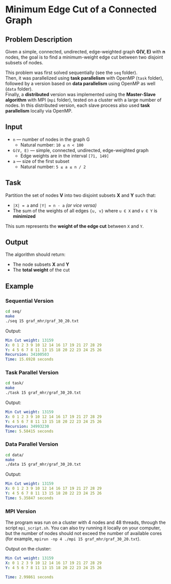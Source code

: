 # Minimum Edge Cut of a Connected Graph

## Problem Description

Given a simple, connected, undirected, edge-weighted graph **G(V, E)** with **n** nodes,
the goal is to find a minimum-weight edge cut between two disjoint subsets of nodes.

This problem was first solved sequentially (see the `seq` folder).   
Then, it was parallelized using **task parallelism** with OpenMP (`task` folder), followed by a version based on **data parallelism** using OpenMP as well (`data` folder).   
Finally, a **distributed** version was implemented using the **Master-Slave algorithm** with MPI (`mpi` folder), tested on a cluster with a large number of nodes. In this distributed version, each slave process also used **task parallelism** locally via OpenMP.

## Input

- `n` — number of nodes in the graph G
    - Natural number: `10 ≤ n < 100`
- `G(V, E)` — simple, connected, undirected, edge-weighted graph
    - Edge weights are in the interval `[71, 149]`
- `a` — size of the first subset
    - Natural number: `5 ≤ a ≤ n / 2`

## Task

Partition the set of nodes **V** into two disjoint subsets **X** and **Y** such that:

- `|X| = a` and `|Y| = n - a` *(or vice versa)*
- The sum of the weights of all edges `{u, v}` where `u ∈ X` and `v ∈ Y` is **minimized**

This sum represents the **weight of the edge cut** between `X` and `Y`.

## Output

The algorithm should return:

- The node subsets **X** and **Y**
- The **total weight** of the cut

## Example

### Sequential Version

```bash
cd seq/
make
./seq 15 graf_mhr/graf_30_20.txt
```

Output:
```yaml
Min Cut weight: 13159
X: 0 1 2 3 9 10 12 14 16 17 19 21 27 28 29
Y: 4 5 6 7 8 11 13 15 18 20 22 23 24 25 26
Recursion: 34100503
Time: 15.6928 seconds
```

### Task Parallel Version

```bash
cd task/
make
./task 15 graf_mhr/graf_30_20.txt
```

Output:
```yaml
Min Cut weight: 13159
X: 0 1 2 3 9 10 12 14 16 17 19 21 27 28 29
Y: 4 5 6 7 8 11 13 15 18 20 22 23 24 25 26
Recursion: 34993230
Time: 5.58415 seconds
```

### Data Parallel Version

```bash
cd data/
make
./data 15 graf_mhr/graf_30_20.txt
```

Output:
```yaml
Min Cut weight: 13159
X: 0 1 2 3 9 10 12 14 16 17 19 21 27 28 29
Y: 4 5 6 7 8 11 13 15 18 20 22 23 24 25 26
Time: 5.35847 seconds
```

### MPI Version

The program was run on a cluster with 4 nodes and 48 threads, through the script `mpi_script.sh`.
You can also try running it locally on your computer, but the number of nodes should not exceed 
the number of available cores (for example, `mpirun -np 4 ./mpi 15 graf_mhr/graf_30_20.txt`).

Output on the cluster:
```yaml
Min Cut weight: 13159
X: 0 1 2 3 9 10 12 14 16 17 19 21 27 28 29
Y: 4 5 6 7 8 11 13 15 18 20 22 23 24 25 26

Time: 2.99861 seconds
```